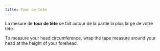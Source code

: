 ```yaml
---
title: Tour de tête
---
```


La mesure de **tour de tête** se fait autour de la partie la plus large de votre tête.

To measure your head circumference, wrap the tape measure around your head at the height of your forehead.
<MeasieImage />
